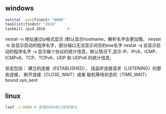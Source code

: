 # 

## windows
``` bash
netstat -aon|findstr "8080"
tasklist|findstr "2016"
taskkill /pid 2016          # 
```
nestat -n 地址通过ip格式显示 /默认显示hostname，解析名字会更加慢。
nestat -b 会显示启动的程序名字，部分端口无法显示对应的exe名字
nestat -q 会显示启动的程序名字
  -s            显示每个协议的统计信息。默认情况下,显示 IP、IPv6、ICMP、ICMPv6、TCP、TCPv6、UDP 和 UDPv6 的统计信息;

状态包括： 
建立的连接（ESTABLISHED），
括监听连接请求（LISTENING）的那些连接，
断开连接（CLOSE_WAIT）或者
联机等待状态的（TIME_WAIT）
bound
syn_sent


## linux
``` bash
lsof -i:8000 # 查看8000端口使用情况
```




